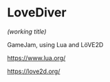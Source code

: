 # LoveDiver 
_(working title)_

GameJam, using Lua and LöVE2D

https://www.lua.org/

https://love2d.org/
